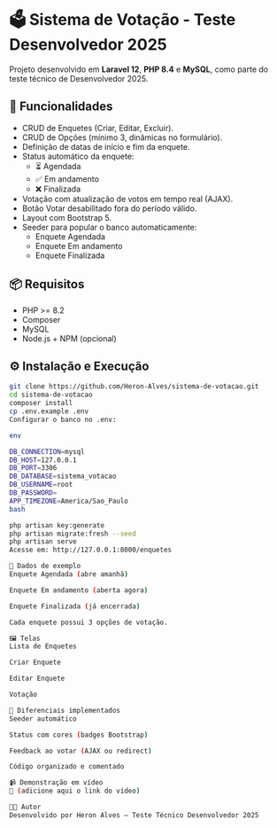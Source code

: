 # 🗳️ Sistema de Votação - Teste Desenvolvedor 2025

Projeto desenvolvido em **Laravel 12**, **PHP 8.4** e **MySQL**, como parte do teste técnico de Desenvolvedor 2025.

## 🚀 Funcionalidades

- CRUD de Enquetes (Criar, Editar, Excluir).
- CRUD de Opções (mínimo 3, dinâmicas no formulário).
- Definição de datas de início e fim da enquete.
- Status automático da enquete:
  - ⏳ Agendada
  - ✅ Em andamento
  - ❌ Finalizada
- Votação com atualização de votos em tempo real (AJAX).
- Botão Votar desabilitado fora do período válido.
- Layout com Bootstrap 5.
- Seeder para popular o banco automaticamente:
  - Enquete Agendada
  - Enquete Em andamento
  - Enquete Finalizada

## 📦 Requisitos

- PHP >= 8.2  
- Composer  
- MySQL  
- Node.js + NPM (opcional)  

## ⚙️ Instalação e Execução

```bash
git clone https://github.com/Heron-Alves/sistema-de-votacao.git
cd sistema-de-votacao
composer install
cp .env.example .env
Configurar o banco no .env:

env

DB_CONNECTION=mysql
DB_HOST=127.0.0.1
DB_PORT=3306
DB_DATABASE=sistema_votacao
DB_USERNAME=root
DB_PASSWORD=
APP_TIMEZONE=America/Sao_Paulo
bash

php artisan key:generate
php artisan migrate:fresh --seed
php artisan serve
Acesse em: http://127.0.0.1:8000/enquetes

🧪 Dados de exemplo
Enquete Agendada (abre amanhã)

Enquete Em andamento (aberta agora)

Enquete Finalizada (já encerrada)

Cada enquete possui 3 opções de votação.

🖼️ Telas
Lista de Enquetes

Criar Enquete

Editar Enquete

Votação

🎯 Diferenciais implementados
Seeder automático

Status com cores (badges Bootstrap)

Feedback ao votar (AJAX ou redirect)

Código organizado e comentado

📹 Demonstração em vídeo
🔗 (adicione aqui o link do vídeo)

👨‍💻 Autor
Desenvolvido por Heron Alves – Teste Técnico Desenvolvedor 2025
